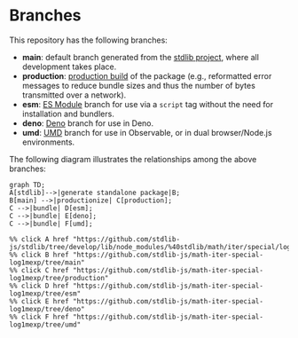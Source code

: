 <!--

@license Apache-2.0

Copyright (c) 2022 The Stdlib Authors.

Licensed under the Apache License, Version 2.0 (the "License");
you may not use this file except in compliance with the License.
You may obtain a copy of the License at

    http://www.apache.org/licenses/LICENSE-2.0

Unless required by applicable law or agreed to in writing, software
distributed under the License is distributed on an "AS IS" BASIS,
WITHOUT WARRANTIES OR CONDITIONS OF ANY KIND, either express or implied.
See the License for the specific language governing permissions and
limitations under the License.

-->

# Branches

This repository has the following branches:

-   **main**: default branch generated from the [stdlib project][stdlib-url], where all development takes place.
-   **production**: [production build][production-url] of the package (e.g., reformatted error messages to reduce bundle sizes and thus the number of bytes transmitted over a network).
-   **esm**: [ES Module][esm-url] branch for use via a `script` tag without the need for installation and bundlers.
-   **deno**: [Deno][deno-url] branch for use in Deno.
-   **umd**: [UMD][umd-url] branch for use in Observable, or in dual browser/Node.js environments.

The following diagram illustrates the relationships among the above branches:

```mermaid
graph TD;
A[stdlib]-->|generate standalone package|B;
B[main] -->|productionize| C[production];
C -->|bundle| D[esm];
C -->|bundle| E[deno];
C -->|bundle| F[umd];

%% click A href "https://github.com/stdlib-js/stdlib/tree/develop/lib/node_modules/%40stdlib/math/iter/special/log1mexp"
%% click B href "https://github.com/stdlib-js/math-iter-special-log1mexp/tree/main"
%% click C href "https://github.com/stdlib-js/math-iter-special-log1mexp/tree/production"
%% click D href "https://github.com/stdlib-js/math-iter-special-log1mexp/tree/esm"
%% click E href "https://github.com/stdlib-js/math-iter-special-log1mexp/tree/deno"
%% click F href "https://github.com/stdlib-js/math-iter-special-log1mexp/tree/umd"
```

[stdlib-url]: https://github.com/stdlib-js/stdlib/tree/develop/lib/node_modules/%40stdlib/math/iter/special/log1mexp
[production-url]: https://github.com/stdlib-js/math-iter-special-log1mexp/tree/production
[deno-url]: https://github.com/stdlib-js/math-iter-special-log1mexp/tree/deno
[umd-url]: https://github.com/stdlib-js/math-iter-special-log1mexp/tree/umd
[esm-url]: https://github.com/stdlib-js/math-iter-special-log1mexp/tree/esm